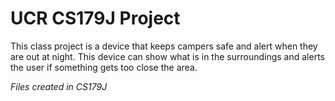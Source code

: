 # UCR CS179J Project
This class project is a device that keeps campers safe and alert when they are out at night. This device can show what is in the surroundings and alerts the user if something gets too close the area.

 *Files created in CS179J*
